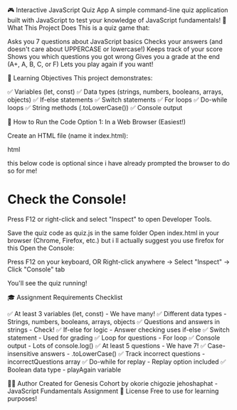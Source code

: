 🎮 Interactive JavaScript Quiz App
A simple command-line quiz application built with JavaScript to test your knowledge of JavaScript fundamentals!
📖 What This Project Does
This is a quiz game that:

Asks you 7 questions about JavaScript basics
Checks your answers (and doesn't care about UPPERCASE or lowercase!)
Keeps track of your score
Shows you which questions you got wrong
Gives you a grade at the end (A+, A, B, C, or F)
Lets you play again if you want!

🎯 Learning Objectives
This project demonstrates:

✅ Variables (let, const)
✅ Data types (strings, numbers, booleans, arrays, objects)
✅ If-else statements
✅ Switch statements
✅ For loops
✅ Do-while loops
✅ String methods (.toLowerCase())
✅ Console output

🚀 How to Run the Code
Option 1: In a Web Browser (Easiest!)

Create an HTML file (name it index.html):

html<!DOCTYPE html>
<html>
<head>
    <title>JavaScript Quiz</title>
</head>
<body>
  this below code is optional since i have already prompted the browser to do so for me!
    <h1>Check the Console!</h1>
    <p>Press F12 or right-click and select "Inspect" to open Developer Tools.</p>
    <script src="index.js"></script>
</body>
</html>

Save the quiz code as quiz.js in the same folder
Open index.html in your browser (Chrome, Firefox, etc.) but i ll actually suggest you use firefox for this 
Open the Console:

Press F12 on your keyboard, OR
Right-click anywhere → Select "Inspect" → Click "Console" tab


You'll see the quiz running!

🎓 Assignment Requirements Checklist

✅ At least 3 variables (let, const) - We have many!
✅ Different data types - Strings, numbers, booleans, arrays, objects
✅ Questions and answers in strings - Check!
✅ If-else for logic - Answer checking uses if-else
✅ Switch statement - Used for grading
✅ Loop for questions - For loop
✅ Console output - Lots of console.log()
✅ At least 5 questions - We have 7!
✅ Case-insensitive answers - .toLowerCase()
✅ Track incorrect questions - incorrectQuestions array
✅ Do-while for replay - Replay option included
✅ Boolean data type - playAgain variable

👨‍💻 Author
Created for Genesis Cohort by okorie chigozie jehoshaphat - JavaScript Fundamentals Assignment
📄 License
Free to use for learning purposes!
